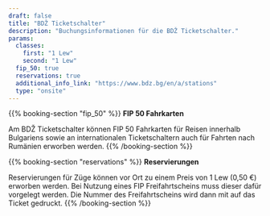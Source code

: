 ```yaml
---
draft: false
title: "BDŽ Ticketschalter"
description: "Buchungsinformationen für die BDŽ Ticketschalter."
params:
  classes:
    first: "1 Lew"
    second: "1 Lew"
  fip_50: true
  reservations: true
  additional_info_link: "https://www.bdz.bg/en/a/stations"
  type: "onsite"
---
```


{{% booking-section "fip_50" %}}
**FIP 50 Fahrkarten**

Am BDŽ Ticketschalter können FIP 50 Fahrkarten für Reisen innerhalb Bulgariens sowie an internationalen Ticketschaltern auch für Fahrten nach Rumänien erworben werden.
{{% /booking-section %}}

{{% booking-section "reservations" %}}
**Reservierungen**

Reservierungen für Züge können vor Ort zu einem Preis von 1 Lew (0,50 €) erworben werden. Bei Nutzung eines FIP Freifahrtscheins muss dieser dafür vorgelegt werden. Die Nummer des Freifahrtscheins wird dann mit auf das Ticket gedruckt.
{{% /booking-section %}}
